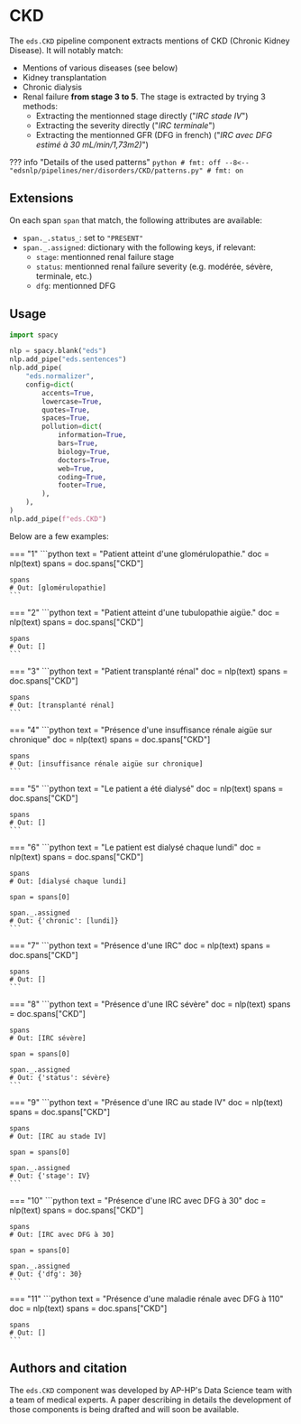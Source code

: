 # CKD

The `eds.CKD` pipeline component extracts mentions of CKD (Chronic Kidney Disease). It will notably match:

- Mentions of various diseases (see below)
- Kidney transplantation
- Chronic dialysis
- Renal failure **from stage 3 to 5**. The stage is extracted by trying 3 methods:
    - Extracting the mentionned stage directly ("*IRC stade IV*")
    - Extracting the severity directly ("*IRC terminale*")
    - Extracting the mentionned GFR (DFG in french) ("*IRC avec DFG estimé à 30 mL/min/1,73m2)*")

??? info "Details of the used patterns"
    <!-- no-check -->
    ```python
    # fmt: off
    --8<-- "edsnlp/pipelines/ner/disorders/CKD/patterns.py"
    # fmt: on
    ```

## Extensions

On each span `span` that match, the following attributes are available:

- `span._.status_`: set to `"PRESENT"`
- `span._.assigned`: dictionary with the following keys, if relevant:
    - `stage`: mentionned renal failure stage
    - `status`: mentionned renal failure severity (e.g. modérée, sévère, terminale, etc.)
    - `dfg`: mentionned DFG

## Usage


```python
import spacy

nlp = spacy.blank("eds")
nlp.add_pipe("eds.sentences")
nlp.add_pipe(
    "eds.normalizer",
    config=dict(
        accents=True,
        lowercase=True,
        quotes=True,
        spaces=True,
        pollution=dict(
            information=True,
            bars=True,
            biology=True,
            doctors=True,
            web=True,
            coding=True,
            footer=True,
        ),
    ),
)
nlp.add_pipe(f"eds.CKD")
```

Below are a few examples:




=== "1"
    ```python
    text = "Patient atteint d'une glomérulopathie."
    doc = nlp(text)
    spans = doc.spans["CKD"]

    spans
    # Out: [glomérulopathie]
    ```



=== "2"
    ```python
    text = "Patient atteint d'une tubulopathie aigüe."
    doc = nlp(text)
    spans = doc.spans["CKD"]

    spans
    # Out: []
    ```



=== "3"
    ```python
    text = "Patient transplanté rénal"
    doc = nlp(text)
    spans = doc.spans["CKD"]

    spans
    # Out: [transplanté rénal]
    ```



=== "4"
    ```python
    text = "Présence d'une insuffisance rénale aigüe sur chronique"
    doc = nlp(text)
    spans = doc.spans["CKD"]

    spans
    # Out: [insuffisance rénale aigüe sur chronique]
    ```



=== "5"
    ```python
    text = "Le patient a été dialysé"
    doc = nlp(text)
    spans = doc.spans["CKD"]

    spans
    # Out: []
    ```



=== "6"
    ```python
    text = "Le patient est dialysé chaque lundi"
    doc = nlp(text)
    spans = doc.spans["CKD"]

    spans
    # Out: [dialysé chaque lundi]

    span = spans[0]

    span._.assigned
    # Out: {'chronic': [lundi]}
    ```



=== "7"
    ```python
    text = "Présence d'une IRC"
    doc = nlp(text)
    spans = doc.spans["CKD"]

    spans
    # Out: []
    ```



=== "8"
    ```python
    text = "Présence d'une IRC sévère"
    doc = nlp(text)
    spans = doc.spans["CKD"]

    spans
    # Out: [IRC sévère]

    span = spans[0]

    span._.assigned
    # Out: {'status': sévère}
    ```



=== "9"
    ```python
    text = "Présence d'une IRC au stade IV"
    doc = nlp(text)
    spans = doc.spans["CKD"]

    spans
    # Out: [IRC au stade IV]

    span = spans[0]

    span._.assigned
    # Out: {'stage': IV}
    ```



=== "10"
    ```python
    text = "Présence d'une IRC avec DFG à 30"
    doc = nlp(text)
    spans = doc.spans["CKD"]

    spans
    # Out: [IRC avec DFG à 30]

    span = spans[0]

    span._.assigned
    # Out: {'dfg': 30}
    ```



=== "11"
    ```python
    text = "Présence d'une maladie rénale avec DFG à 110"
    doc = nlp(text)
    spans = doc.spans["CKD"]

    spans
    # Out: []
    ```

## Authors and citation

The `eds.CKD` component was developed by AP-HP's Data Science team with a team of medical experts. A paper describing in details the development of those components is being drafted and will soon be available.
